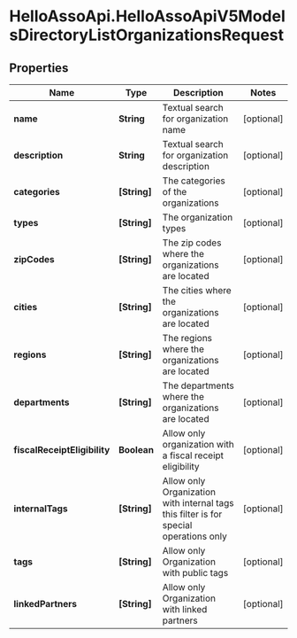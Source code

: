 # HelloAssoApi.HelloAssoApiV5ModelsDirectoryListOrganizationsRequest

## Properties

Name | Type | Description | Notes
------------ | ------------- | ------------- | -------------
**name** | **String** | Textual search for organization name | [optional] 
**description** | **String** | Textual search for organization description | [optional] 
**categories** | **[String]** | The categories of the organizations | [optional] 
**types** | **[String]** | The organization types | [optional] 
**zipCodes** | **[String]** | The zip codes where the organizations are located | [optional] 
**cities** | **[String]** | The cities where the organizations are located | [optional] 
**regions** | **[String]** | The regions where the organizations are located | [optional] 
**departments** | **[String]** | The departments where the organizations are located | [optional] 
**fiscalReceiptEligibility** | **Boolean** | Allow only organization with a fiscal receipt eligibility | [optional] 
**internalTags** | **[String]** | Allow only Organization with internal tags  this filter is for special operations only | [optional] 
**tags** | **[String]** | Allow only Organization with public tags | [optional] 
**linkedPartners** | **[String]** | Allow only Organization with linked partners | [optional] 


